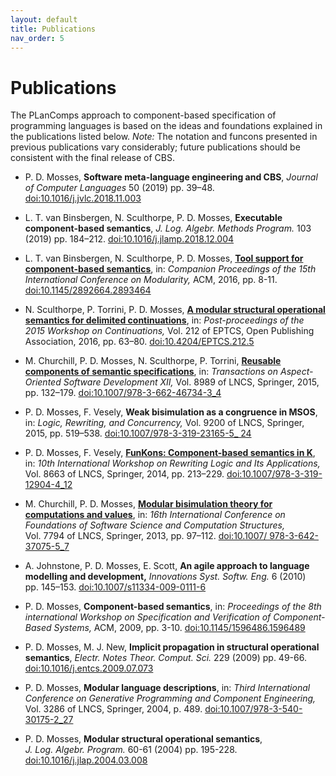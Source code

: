 ```yaml
---
layout: default
title: Publications
nav_order: 5
---
```


Publications
============

The PLanComps approach to component-based specification of programming
languages is based on the ideas and foundations explained in the publications
listed below. *Note:* The notation and funcons presented in previous publications vary
considerably; future publications should be consistent with the final
release of CBS.

- P. D. Mosses,
  __Software meta-language engineering and CBS__,
  *Journal of Computer Languages* 50 (2019) pp. 39–48.
  [doi:10.1016/j.jvlc.2018.11.003](https://doi.org/10.1016/j.jvlc.2018.11.003)

- L. T. van Binsbergen, N. Sculthorpe, P. D. Mosses,
__Executable component-based semantics__,
  *J. Log. Algebr. Methods Program.* 103 (2019) pp. 184–212.
  [doi:10.1016/j.jlamp.2018.12.004](https://doi.org/10.1016/j.jlamp.2018.12.004)

- L. T. van Binsbergen, N. Sculthorpe, P. D. Mosses,
  __[Tool support for component-based semantics](http://plancomps.org/modularity2016)__,
  in: *Companion Proceedings of the 15th International Conference on Modularity,*
  ACM, 2016, pp. 8-11.
  [doi:10.1145/2892664.2893464](http://dx.doi.org/10.1145/2892664.2893464)

- N. Sculthorpe, P. Torrini, P. D. Mosses,
  __[A modular structural operational semantics for delimited continuations](http://plancomps.org/WoC2016)__,
  in: *Post-proceedings of the 2015 Workshop on Continuations,*
  Vol. 212 of EPTCS, Open Publishing Association, 2016, pp. 63–80.
  [doi:10.4204/EPTCS.212.5](https://doi.org/10.4204/EPTCS.212.5)

- M. Churchill, P. D. Mosses, N. Sculthorpe, P. Torrini,
  __[Reusable components of semantic specifications](http://plancomps.org/taosd2015)__,
  in: *Transactions on Aspect-Oriented Software Development XII,*
  Vol. 8989 of LNCS, Springer, 2015, pp. 132–179.
  [doi:10.1007/978-3-662-46734-3_4](https://doi.org/10.1007/978-3-662-46734-3_4)

- P. D. Mosses, F. Vesely,
  __Weak bisimulation as a congruence in MSOS__,
  in: *Logic, Rewriting, and Concurrency,*
  Vol. 9200 of LNCS, Springer, 2015, pp. 519–538.
  [doi:10.1007/978-3-319-23165-5_ 24](https://doi.org/10.1007/978-3-319-23165-5_24)

- P. D. Mosses, F. Vesely,
  __[FunKons: Component-based semantics in K](http://plancomps.org/funkons-component-based-semantics-in-k)__,
  in: *10th International Workshop on Rewriting Logic and Its Applications,*
  Vol. 8663 of LNCS, Springer, 2014, pp. 213–229.
  [doi:10.1007/978-3-319-12904-4_12](https://doi.org/10.1007/978-3-319-12904-4_12)

- M. Churchill, P. D. Mosses,
  __[Modular bisimulation theory for computations and values](http://plancomps.org/churchill2013a)__,
  in: *16th International Conference on Foundations of Software Science and
  Computation Structures,*
  Vol. 7794 of LNCS, Springer, 2013, pp. 97–112.
  [doi:10.1007/ 978-3-642-37075-5_7](https://doi.org/10.1007/978-3-642-37075-5_7)

- A. Johnstone, P. D. Mosses, E. Scott,
  __An agile approach to language modelling and development,__
  *Innovations Syst. Softw. Eng.* 6 (2010) pp. 145–153.
  [doi:10.1007/s11334-009-0111-6](https://doi.org/10.1007/s11334-009-0111-6)

- P. D. Mosses,
  __Component-based semantics__,
  in: *Proceedings of the 8th international Workshop on Specification and
  Verification of Component-Based Systems,*
  ACM, 2009, pp. 3-10.
  [doi:10.1145/1596486.1596489](https://doi.org/10.1145/1596486.1596489)

- P. D. Mosses, M. J. New,
  __Implicit propagation in structural operational semantics__,
  *Electr. Notes Theor. Comput. Sci.* 229 (2009) pp. 49-66.
  [doi:10.1016/j.entcs.2009.07.073](https://doi.org/10.1016/j.entcs.2009.07.073)

- P. D. Mosses,
  __Modular language descriptions__,
  in: *Third International Conference on Generative Programming and Component Engineering,*
  Vol. 3286 of LNCS, Springer, 2004, p. 489.
  [doi:10.1007/978-3-540-30175-2_27](https://doi.org/10.1007/978-3-540-30175-2_27)

- P. D. Mosses,
  __Modular structural operational semantics__,
  *J. Log. Algebr. Program.* 60-61 (2004) pp. 195-228.
  [doi:10.1016/j.jlap.2004.03.008](https://doi.org/10.1016/j.jlap.2004.03.008)
